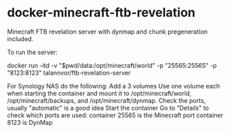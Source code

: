 docker-minecraft-ftb-revelation
=============================

Minecraft FTB revelation server with dynmap and chunk pregeneration included.

To run the server:

  docker run -itd -v "$pwd/data:/opt/minecraft/world" -p "25565:25565" -p "8123:8123" talannvor/ftb-revelation-server

For Synology NAS do the following:
  Add a 3 volumes
  Use one volume each when starting the container and mount it to /opt/minecraft/world, /opt/minecraft/backups, and /opt/minecraft/dynmap.
  Check the ports, usually "automatic" is a good idea
  Start the container
  Go to "Details" to check which ports are used:
    container 25565 is the Minecraft port
    container 8123 is DynMap
